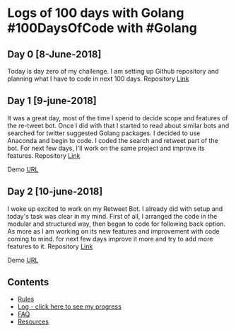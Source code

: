 # Logs of 100 days with Golang  #100DaysOfCode with #Golang

## Day 0 [8-June-2018]
Today is day zero of my challenge. I am setting up Github repository and planning what I have to code in next 100 days.
Repository [Link](https://github.com/bharatsewani1993/100daysofcode)

## Day 1 [9-june-2018]
It was a great day, most of the time I spend to decide scope and features of the re-tweet bot.  Once I did with that I started to read about similar bots and searched for twitter suggested Golang packages.  I decided to use Anaconda and begin to code.  I coded the search and retweet part of the bot. For next few days, I'll work on the same project and improve its features.
Repository [Link](https://github.com/bharatsewani1993/ReTweetBot)

Demo [URL](https://youtu.be/1GSKwWceUkQ)

## Day 2 [10-june-2018]
I woke up excited to work on my Retweet Bot. I already did with setup and today's task was clear in my mind. First of all, I arranged the code in the modular and structured way, then began to code for following back option.
As more as I am working on its new features and improvement with code coming to mind. for next few days improve it more and try to add more features to it.
Repository [Link](https://github.com/bharatsewani1993/ReTweetBot)

Demo [URL](https://goo.gl/EY7HBg)


## Contents
  * [Rules](/Rules.md)
  * [Log - click here to see my progress](/Logfile.md)
  * [FAQ](/FAQ.md)
  * [Resources](/Resources.md)
